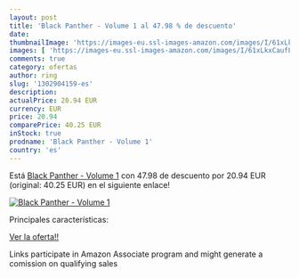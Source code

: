 ```yaml
---
layout: post
title: 'Black Panther - Volume 1 al 47.98 % de descuento'
date: 
thumbnailImage: 'https://images-eu.ssl-images-amazon.com/images/I/61xLkxCaufL._SL200_.jpg'
images: [ 'https://images-eu.ssl-images-amazon.com/images/I/61xLkxCaufL._SL200_.jpg' ]
comments: true
category: ofertas
author: ring
slug: '1302904159-es'
description:
actualPrice: 20.94 EUR
currency: EUR
price: 20.94
comparePrice: 40.25 EUR
inStock: true
prodname: 'Black Panther - Volume 1'
country: 'es'
---
```


Está [Black Panther - Volume 1](https://www.amazon.es/dp/1302904159/?tag=tolees-21) con 47.98 de descuento por 20.94 EUR (original: 40.25 EUR) en el siguiente enlace!

[![Black Panther - Volume 1](https://images-eu.ssl-images-amazon.com/images/I/61xLkxCaufL._SL200_.jpg)](https://www.amazon.es/dp/1302904159/?tag=tolees-21)

Principales características:


[Ver la oferta!!](https://www.amazon.es/dp/1302904159/?tag=tolees-21)

Links participate in Amazon Associate program and might generate a comission on qualifying sales


